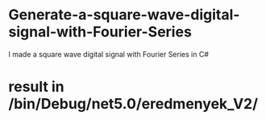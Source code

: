 # Generate-a-square-wave-digital-signal-with-Fourier-Series
I made a square wave digital signal with Fourier Series in C#
# result in /bin/Debug/net5.0/eredmenyek_V2/
